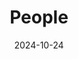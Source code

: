 ---
title: People
date: 2024-10-24

type: landing

sections:
  - block: people
    content:
      title: Meet the Team
      # Choose which groups/teams of users to display.
      #   Edit `user_groups` in each user's profile to add them to one or more of these groups.
      user_groups:
          - Principal Investigators
          - Postdocs
          - PhD Students
          - Masters Students
          - Undergraduate Students
          - Administration
          - Visitors
          - Alumni
          
      sort_by: Params.last_name
      sort_ascending: true
    design:
      show_interests: false
      show_role: true
      show_social: true

  - block: markdown
    content:
      title: Photo Gallery
      subtitle: Snapshots of Togetherness — Our Team Story
      text: |
        <figure class="half">
           <img src="47a0a3fa0709389dac09531ed82d58b.jpg" alt="图片描述"width="300" height="auto">
           <img src="a36ff071733481491d387d05cb2a6aa.jpg" alt="图片描述"width="300" height="auto">
           <img src="9648088d130e1e9ffd81e8ee2221fdb.jpg" alt="图片描述"width="300" height="auto">
        </figure>
      design:
        columns: '1'


---